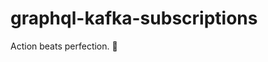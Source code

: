 # graphql-kafka-subscriptions


<!-- INSPIRATIONAL_QUOTE_START -->
Action beats perfection.
🐯
<!-- INSPIRATIONAL_QUOTE_END -->
